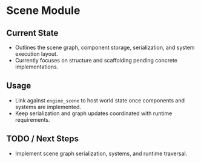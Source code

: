 # Scene Module

## Current State

- Outlines the scene graph, component storage, serialization, and system execution layout.
- Currently focuses on structure and scaffolding pending concrete implementations.

## Usage

- Link against `engine_scene` to host world state once components and systems are implemented.
- Keep serialization and graph updates coordinated with runtime requirements.

## TODO / Next Steps

- Implement scene graph serialization, systems, and runtime traversal.
